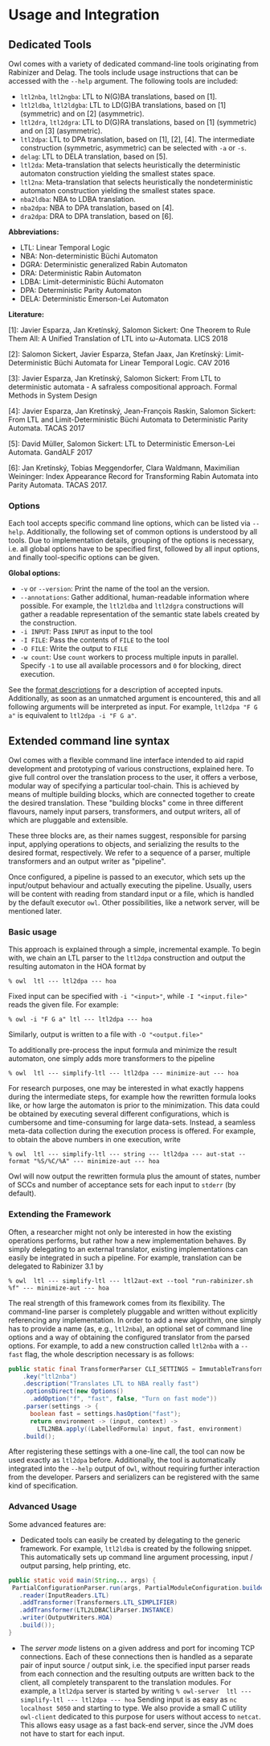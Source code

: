 # Usage and Integration

## Dedicated Tools

Owl comes with a variety of dedicated command-line tools originating from Rabinizer and Delag. The tools include usage instructions that can be accessed with the `--help` argument. The following tools are included:

  * `ltl2nba`, `ltl2ngba`: LTL to N(G)BA translations, based on [1].
  * `ltl2ldba`, `ltl2ldgba`: LTL to LD(G)BA translations, based on [1] (symmetric) and on [2] (asymmetric).
  * `ltl2dra`, `ltl2dgra`: LTL to D(G)RA translations, based on [1] (symmetric) and on [3] (asymmetric).
  * `ltl2dpa`: LTL to DPA translation, based on [1], [2], [4]. The intermediate construction (symmetric, asymmetric) can be selected with `-a` or `-s`.
  * `delag`: LTL to DELA translation, based on [5].
  * `ltl2da`: Meta-translation that selects heuristically the deterministic automaton construction yielding the smallest states space.
  * `ltl2na`: Meta-translation that selects heuristically the nondeterministic automaton construction yielding the smallest states space.
  * `nba2ldba`: NBA to LDBA translation.
  * `nba2dpa`: NBA to DPA translation, based on [4].
  * `dra2dpa`: DRA to DPA translation, based on [6].

__Abbreviations:__

  * LTL: Linear Temporal Logic
  * NBA: Non-deterministic Büchi Automaton
  * DGRA: Deterministic generalized Rabin Automaton
  * DRA: Deterministic Rabin Automaton
  * LDBA: Limit-deterministic Büchi Automaton
  * DPA: Deterministic Parity Automaton
  * DELA: Deterministic Emerson-Lei Automaton

__Literature:__

[1]: Javier Esparza, Jan Kretínský, Salomon Sickert:
     One Theorem to Rule Them All: A Unified Translation of LTL into ω-Automata. LICS 2018

[2]: Salomon Sickert, Javier Esparza, Stefan Jaax, Jan Kretínský:
     Limit-Deterministic Büchi Automata for Linear Temporal Logic. CAV 2016

[3]: Javier Esparza, Jan Kretínský, Salomon Sickert:
     From LTL to deterministic automata - A safraless compositional approach. Formal Methods in System Design

[4]: Javier Esparza, Jan Kretínský, Jean-François Raskin, Salomon Sickert:
     From LTL and Limit-Deterministic Büchi Automata to Deterministic Parity Automata. TACAS 2017

[5]: David Müller, Salomon Sickert:
     LTL to Deterministic Emerson-Lei Automata. GandALF 2017

[6]: Jan Kretínský, Tobias Meggendorfer, Clara Waldmann, Maximilian Weininger:
     Index Appearance Record for Transforming Rabin Automata into Parity Automata. TACAS 2017.

### Options

Each tool accepts specific command line options, which can be listed via `--help`. Additionally, the following set of common options is understood by all tools. Due to implementation details, grouping of the options is necessary, i.e. all global options have to be specified first, followed by all input options, and finally tool-specific options can be given.

__Global options:__
  * `-v` or `--version`: Print the name of the tool an the version.
  * `--annotations`: Gather additional, human-readable information where possible. For example, the `ltl2ldba` and `ltl2dgra` constructions will gather a readable representation of the semantic state labels created by the construction.
  * `-i INPUT`: Pass `INPUT` as input to the tool
  * `-I FILE`: Pass the contents of `FILE` to the tool
  * `-O FILE`: Write the output to `FILE`
  * `-w count`: Use `count` workers to process multiple inputs in parallel. Specify `-1` to use all available processors and `0` for blocking, direct execution.

See the [format descriptions](FORMATS.md) for a description of accepted inputs. Additionally, as soon as an unmatched argument is encountered, this and all following arguments will be interpreted as input. For example, `ltl2dpa "F G a"` is equivalent to `ltl2dpa -i "F G a"`.

## Extended command line syntax

Owl comes with a flexible command line interface intended to aid rapid development and prototyping of various constructions, explained here.
To give full control over the translation process to the user, it offers a verbose, modular way of specifying a particular tool-chain.
This is achieved by means of multiple building blocks, which are connected together to create the desired translation.
These "building blocks" come in three different flavours, namely input parsers, transformers, and output writers, all of which are pluggable and extensible.

These three blocks are, as their names suggest, responsible for parsing input, applying operations to objects, and serializing the results to the desired format, respectively.
We refer to a sequence of a parser, multiple transformers and an output writer as "pipeline".

Once configured, a pipeline is passed to an executor, which sets up the input/output behaviour and actually executing the pipeline.
Usually, users will be content with reading from standard input or a file, which is handled by the default executor `owl`.
Other possibilities, like a network server, will be mentioned later.

### Basic usage

This approach is explained through a simple, incremental example.
To begin with, we chain an LTL parser to the `ltl2dpa` construction and output the resulting automaton in the HOA format by

```
% owl  ltl --- ltl2dpa --- hoa
```

Fixed input can be specified with `-i "<input>"`, while `-I "<input.file>"` reads the given file. For example:

```
% owl -i "F G a" ltl --- ltl2dpa --- hoa
```

Similarly, output is written to a file with `-O "<output.file>"`

To additionally pre-process the input formula and minimize the result automaton, one simply adds more transformers to the pipeline

```
% owl  ltl --- simplify-ltl --- ltl2dpa --- minimize-aut --- hoa
```

For research purposes, one may be interested in what exactly happens during the intermediate steps, for example how the rewritten formula looks like, or how large the automaton is prior to the minimization.
This data could be obtained by executing several different configurations, which is cumbersome and time-consuming for large data-sets.
Instead, a seamless meta-data collection during the execution process is offered.
For example, to obtain the above numbers in one execution, write

```
% owl  ltl --- simplify-ltl --- string --- ltl2dpa --- aut-stat --format "%S/%C/%A" --- minimize-aut --- hoa
```

Owl will now output the rewritten formula plus the amount of states, number of SCCs and number of acceptance sets for each input to `stderr` (by default).

### Extending the Framework

Often, a researcher might not only be interested in how the existing operations performs, but rather how a new implementation behaves.
By simply delegating to an external translator, existing implementations can easily be integrated in such a pipeline.
For example, translation can be delegated to Rabinizer 3.1 by

```
% owl  ltl --- simplify-ltl --- ltl2aut-ext --tool "run-rabinizer.sh %f" --- minimize-aut --- hoa
```

The real strength of this framework comes from its flexibility.
The command-line parser is completely pluggable and written without explicitly referencing any implementation.
In order to add a new algorithm, one simply has to provide a name (as, e.g., `ltl2nba`), an optional set of command line options and a way of obtaining the configured translator from the parsed options.
For example, to add a new construction called `ltl2nba` with a `--fast` flag, the whole description necessary is as follows:

```java
public static final TransformerParser CLI_SETTINGS = ImmutableTransformerParser.builder()
    .key("ltl2nba")
    .description("Translates LTL to NBA really fast")
    .optionsDirect(new Options()
      .addOption("f", "fast", false, "Turn on fast mode"))
    .parser(settings -> {
      boolean fast = settings.hasOption("fast");
      return environment -> (input, context) ->
        LTL2NBA.apply((LabelledFormula) input, fast, environment)
    .build();
```

After registering these settings with a one-line call, the tool can now be used exactly as `ltl2dpa` before.
Additionally, the tool is automatically integrated into the `--help` output of `Owl`, without requiring further interaction from the developer.
Parsers and serializers can be registered with the same kind of specification.

### Advanced Usage

Some advanced features are:

  * Dedicated tools can easily be created by delegating to the generic framework.
    For example, `ltl2ldba` is created by the following snippet. This automatically sets up command line argument processing, input / output parsing, help printing, etc.

```java
public static void main(String... args) {
 PartialConfigurationParser.run(args, PartialModuleConfiguration.builder("ltl2ldba")
   .reader(InputReaders.LTL)
   .addTransformer(Transformers.LTL_SIMPLIFIER)
   .addTransformer(LTL2LDBACliParser.INSTANCE)
   .writer(OutputWriters.HOA)
   .build());
}
```

  * The *server mode* listens on a given address and port for incoming TCP connections.
    Each of these connections then is handled as a separate pair of input source / output sink, i.e. the specified input parser reads from each connection and the resulting outputs are written back to the client, all completely transparent to the translation modules.
    For example, a `ltl2dpa` server is started by writing
    `% owl-server  ltl --- simplify-ltl --- ltl2dpa --- hoa`
    Sending input is as easy as `nc localhost 5050` and starting to type.
    We also provide a small C utility `owl-client` dedicated to this purpose for users without access to `netcat`.
    This allows easy usage as a fast back-end server, since the JVM does not have to start for each input.
